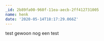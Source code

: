```yaml
---
_id: 2b89fa00-960f-11ea-aecb-2ff412731005
name: henk
date: '2020-05-14T18:17:29.066Z'
---
```

test gewoon nog een test
